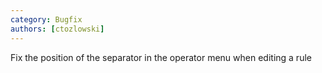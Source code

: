 ```yaml
---
category: Bugfix
authors: [ctozlowski]
---
```


Fix the position of the separator in the operator menu when editing a rule